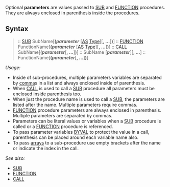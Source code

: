 Optional **parameters** are values passed to [SUB](SUB) and [FUNCTION](FUNCTION) procedures. They are always enclosed in parenthesis inside the procedures.


## Syntax

> :: [SUB](SUB) SubName[**(*parameter*** [[AS](AS) [Type](Type)][**, ...**]**)**]
> :: [FUNCTION](FUNCTION) FunctionName[**(*parameter*** [[AS](AS) [Type](Type)][**, ...**]**)**]
> :: [CALL](CALL) SubName[**(*parameter***[**, ...**]**)**]
> :: SubName [***parameter***][**, ...**]
> :: FunctionName[**(*parameter***[**, ...**]**)**]


*Usage:*
* Inside of sub-procedures, multiple parameters variables are separated by [comma](comma)s in a list and always enclosed inside of parenthesis.
* When [CALL](CALL) is used to call a [SUB](SUB) procedure all parameters must be enclosed inside parenthesis too.
* When just the procedure name is used to call a [SUB](SUB), the parameters are listed after the name. Multiple parameters require commas.
* [FUNCTION](FUNCTION) procedure parameters are always enclosed in parenthesis. Multiple parameters are separated by commas.
* Parameters can be literal values or variables when a [SUB](SUB) procedure is called or a [FUNCTION](FUNCTION) procedure is referenced.
* To pass parameter variables [BYVAL](BYVAL) to protect the value in a call, parenthesis can be placed around each variable name also.
* To pass [arrays](arrays) to a sub-procedure use empty brackets after the name or indicate the index in the call.


*See also:*
* [SUB](SUB)
* [FUNCTION](FUNCTION)
* [CALL](CALL)




